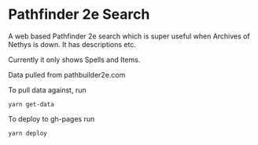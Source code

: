 # Pathfinder 2e Search

A web based Pathfinder 2e search which is super useful when Archives of Nethys is down. It has descriptions etc.

Currently it only shows Spells and Items.

Data pulled from pathbuilder2e.com

To pull data against, run

```
yarn get-data
```

To deploy to gh-pages run

```
yarn deploy
```
